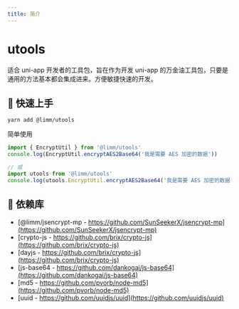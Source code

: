 ```yaml
---
title: 简介
---
```


# utools

适合 uni-app 开发者的工具包，旨在作为开发 uni-app 的万金油工具包，只要是通用的方法基本都会集成进来。方便敏捷快速的开发。

## 📌 快速上手

```shell
yarn add @limm/utools
```

简单使用

```javascript
import { EncryptUtil } from '@limm/utools'
console.log(EncryptUtil.encryptAES2Base64('我是需要 AES 加密的数据'))

// 或
import utools from '@limm/utools'
console.log(utools.EncryptUtil.encryptAES2Base64('我是需要 AES 加密的数据'))
```

## 📌 依赖库

- [@limm/jsencrypt-mp - https://github.com/SunSeekerX/jsencrypt-mp](https://github.com/SunSeekerX/jsencrypt-mp)
- [crypto-js - https://github.com/brix/crypto-js](https://github.com/brix/crypto-js)
- [dayjs - https://github.com/brix/crypto-js](https://github.com/brix/crypto-js)
- [js-base64 - https://github.com/dankogai/js-base64](https://github.com/dankogai/js-base64)
- [md5 - https://github.com/pvorb/node-md5](https://github.com/pvorb/node-md5)
- [uuid - https://github.com/uuidjs/uuid](https://github.com/uuidjs/uuid)
